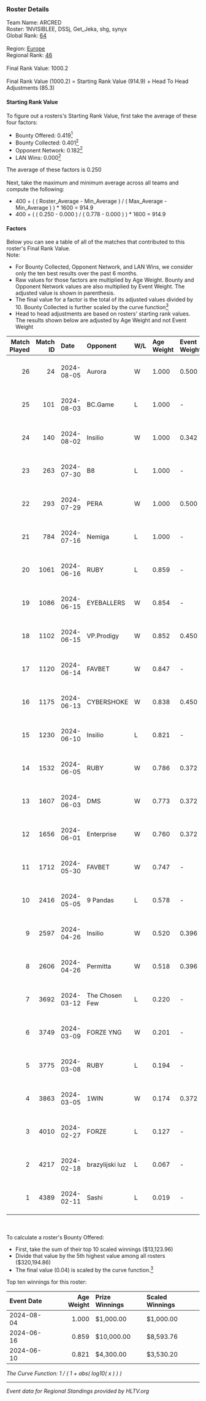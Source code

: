 ### Roster Details<br />
Team Name: ARCRED<br />
Roster: 1NVISIBLEE, DSSj, Get_Jeka, shg, synyx<br />
Global Rank: [64](../standings_global.md)<br />
<br />
Region: [Europe]( ../standings_europe.md)<br />
Regional Rank: [46]( ../standings_europe.md)<br />
<br />
Final Rank Value:  1000.2<br />
<br />
Final Rank Value (1000.2) = Starting Rank Value (914.9) + Head To Head Adjustments (85.3)<br />

#### Starting Rank Value<br />
To figure out a rosters's Starting Rank Value, first take the average of these four factors:<br />
- Bounty Offered: 0.419[<sup>1</sup>](#table2)
- Bounty Collected: 0.401[<sup>2</sup>](#table1)
- Opponent Network: 0.182[<sup>2</sup>](#table1)
- LAN Wins: 0.000[<sup>2</sup>](#table1)

The average of these factors is 0.250<br />
<br />
Next, take the maximum and minimum average across all teams and compute the following:<br />
- 400 + ( ( Roster_Average - Min_Average ) / ( Max_Average - Min_Average ) ) * 1600 = 914.9
- 400 + ( ( 0.250 - 0.000 ) / ( 0.778 - 0.000 ) ) * 1600 = 914.9


#### Factors<br />
Below you can see a table of all of the matches that contributed to this roster's Final Rank Value.<br />
Note:<br />

- For Bounty Collected, Opponent Network, and LAN Wins, we consider only the ten best results over the past 6 months.
- Raw values for those factors are multiplied by Age Weight. Bounty and Opponent Network values are also multiplied by Event Weight. The adjusted value is shown in parenthesis.
- The final value for a factor is the total of its adjusted values divided by 10. Bounty Collected is further scaled by the curve function[<sup>3</sup>](#curveFunction)
- Head to head adjustments are based on rosters' starting rank values. The results shown below are adjusted by Age Weight and not Event Weight
<span id="table1"></span><br />


| Match Played | Match ID | Date       | Opponent        | W/L | Age Weight | Event Weight | Bounty Collected | Opponent Network | LAN Wins  | H2H Adj. | Roster                                 |
| -: | -: | :- | :- | :- | :- | :- | :- | :- | :- | -: | :- |
|           26 |       24 | 2024-08-05 | Aurora          | W   | 1.000      | 0.500        | 0.420 (0.210)    | 0.758 (0.379)    | 0 (0.000) |    28.82 | 1NVISIBLEE, DSSj, Get_Jeka, shg, synyx |
|           25 |      101 | 2024-08-03 | BC.Game         | L   | 1.000      | -            | -                | -                | -         |   -17.34 | 1NVISIBLEE, DSSj, Get_Jeka, shg, synyx |
|           24 |      140 | 2024-08-02 | Insilio         | W   | 1.000      | 0.342        | 0.023 (0.008)    | 0.539 (0.185)    | 0 (0.000) |    14.72 | 1NVISIBLEE, DSSj, Get_Jeka, shg, synyx |
|           23 |      263 | 2024-07-30 | B8              | L   | 1.000      | -            | -                | -                | -         |    -8.46 | 1NVISIBLEE, DSSj, Get_Jeka, shg, synyx |
|           22 |      293 | 2024-07-29 | PERA            | W   | 1.000      | 0.500        | 0.047 (0.024)    | 0.435 (0.218)    | 0 (0.000) |    15.28 | 1NVISIBLEE, DSSj, Get_Jeka, shg, synyx |
|           21 |      784 | 2024-07-16 | Nemiga          | L   | 1.000      | -            | -                | -                | -         |    -7.30 | 1NVISIBLEE, DSSj, Get_Jeka, shg, synyx |
|           20 |     1061 | 2024-06-16 | RUBY            | L   | 0.859      | -            | -                | -                | -         |   -16.57 | 1NVISIBLEE, DSSj, Get_Jeka, shg, synyx |
|           19 |     1086 | 2024-06-15 | EYEBALLERS      | W   | 0.854      | -            | -                | -                | 0 (0.000) |     9.98 | 1NVISIBLEE, DSSj, Get_Jeka, shg, synyx |
|           18 |     1102 | 2024-06-15 | VP.Prodigy      | W   | 0.852      | 0.450        | 0.025 (0.010)    | 0.383 (0.147)    | 0 (0.000) |    10.73 | 1NVISIBLEE, DSSj, Get_Jeka, shg, synyx |
|           17 |     1120 | 2024-06-14 | FAVBET          | W   | 0.847      | -            | -                | -                | 0 (0.000) |     9.00 | 1NVISIBLEE, DSSj, Get_Jeka, shg, synyx |
|           16 |     1175 | 2024-06-13 | CYBERSHOKE      | W   | 0.838      | 0.450        | 0.039 (0.015)    | 0.378 (0.142)    | 0 (0.000) |    10.82 | 1NVISIBLEE, DSSj, Get_Jeka, shg, synyx |
|           15 |     1230 | 2024-06-10 | Insilio         | L   | 0.821      | -            | -                | -                | -         |   -11.86 | 1NVISIBLEE, DSSj, Get_Jeka, shg, synyx |
|           14 |     1532 | 2024-06-05 | RUBY            | W   | 0.786      | 0.372        | 0.095 (0.028)    | 0.479 (0.140)    | 0 (0.000) |    11.74 | 1NVISIBLEE, DSSj, Get_Jeka, shg, synyx |
|           13 |     1607 | 2024-06-03 | DMS             | W   | 0.773      | 0.372        | -                | 0.428 (0.123)    | 0 (0.000) |    13.75 | 1NVISIBLEE, DSSj, Get_Jeka, shg, synyx |
|           12 |     1656 | 2024-06-01 | Enterprise      | W   | 0.760      | 0.372        | 0.039 (0.011)    | 0.641 (0.181)    | 0 (0.000) |    11.67 | 1NVISIBLEE, DSSj, Get_Jeka, shg, synyx |
|           11 |     1712 | 2024-05-30 | FAVBET          | W   | 0.747      | -            | -                | -                | -         |     7.92 | 1NVISIBLEE, DSSj, Get_Jeka, shg, synyx |
|           10 |     2416 | 2024-05-05 | 9 Pandas        | L   | 0.578      | -            | -                | -                | -         |    -7.04 | 1NVISIBLEE, DSSj, Get_Jeka, shg, synyx |
|            9 |     2597 | 2024-04-26 | Insilio         | W   | 0.520      | 0.396        | 0.023 (0.005)    | 0.539 (0.111)    | -         |     8.45 | 1NVISIBLEE, DSSj, Get_Jeka, shg, synyx |
|            8 |     2606 | 2024-04-26 | Permitta        | W   | 0.518      | 0.396        | 0.039 (0.008)    | 0.919 (0.189)    | -         |     9.77 | 1NVISIBLEE, DSSj, Get_Jeka, shg, synyx |
|            7 |     3692 | 2024-03-12 | The Chosen Few  | L   | 0.220      | -            | -                | -                | -         |    -5.46 | 1NVISIBLEE, DSSj, Get_Jeka, shg, synyx |
|            6 |     3749 | 2024-03-09 | FORZE YNG       | W   | 0.201      | -            | -                | -                | -         |     0.34 | 1NVISIBLEE, DSSj, Get_Jeka, shg, synyx |
|            5 |     3775 | 2024-03-08 | RUBY            | L   | 0.194      | -            | -                | -                | -         |    -2.89 | 1NVISIBLEE, DSSj, Get_Jeka, shg, synyx |
|            4 |     3863 | 2024-03-05 | 1WIN            | W   | 0.174      | 0.372        | 0.033 (0.002)    | -                | -         |     2.89 | 1NVISIBLEE, DSSj, Get_Jeka, shg, synyx |
|            3 |     4010 | 2024-02-27 | FORZE           | L   | 0.127      | -            | -                | -                | -         |    -2.15 | 1NVISIBLEE, DSSj, Get_Jeka, shg, synyx |
|            2 |     4217 | 2024-02-18 | brazylijski luz | L   | 0.067      | -            | -                | -                | -         |    -1.39 | 1NVISIBLEE, DSSj, Get_Jeka, shg, synyx |
|            1 |     4389 | 2024-02-11 | Sashi           | L   | 0.019      | -            | -                | -                | -         |    -0.12 | 1NVISIBLEE, DSSj, Get_Jeka, shg, synyx |

<br />
<span id="table2"></span><br />
To calculate a roster's Bounty Offered:<br />

- First, take the sum of their top 10 scaled winnings ($13,123.96)
- Divide that value by the 5th highest value among all rosters ($320,194.86)
- The final value (0.04) is scaled by the curve function.[<sup>3</sup>](#curveFunction)

Top ten winnings for this roster:<br />

| Event Date | Age Weight | Prize Winnings | Scaled Winnings |
| :- | -: | :- | :- |
| 2024-08-04 |      1.000 | $1,000.00      | $1,000.00       |
| 2024-06-16 |      0.859 | $10,000.00     | $8,593.76       |
| 2024-06-10 |      0.821 | $4,300.00      | $3,530.20       |


<span id="curveFunction"></span>_The Curve Function: 1 / ( 1 + abs( log10( x ) ) )_<br />

---
_Event data for Regional Standings provided by HLTV.org_<br />
